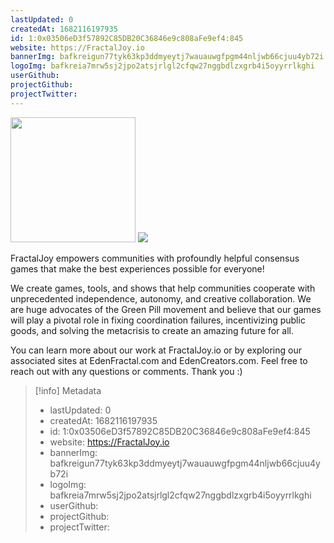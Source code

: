 ```yaml
---
lastUpdated: 0
createdAt: 1682116197935
id: 1:0x03506eD3f57892C85DB20C36846e9c808aFe9ef4:845
website: https://FractalJoy.io
bannerImg: bafkreigun77tyk63kp3ddmyeytj7wauauwgfpgm44nljwb66cjuu4yb72i
logoImg: bafkreia7mrw5sj2jpo2atsjrlgl2cfqw27nggbdlzxgrb4i5oyyrrlkghi
userGithub:
projectGithub:
projectTwitter:
---
```


<img style="width: 200px" src="https://ipfs-grants-stack.gitcoin.co/ipfs/bafkreia7mrw5sj2jpo2atsjrlgl2cfqw27nggbdlzxgrb4i5oyyrrlkghi">

<img src="https://ipfs-grants-stack.gitcoin.co/ipfs/bafkreigun77tyk63kp3ddmyeytj7wauauwgfpgm44nljwb66cjuu4yb72i">

FractalJoy empowers communities with profoundly helpful consensus games that make the best experiences possible for everyone!

We create games, tools, and shows that help communities cooperate with unprecedented independence, autonomy, and creative collaboration. We are huge advocates of the Green Pill movement and believe that our games will play a pivotal role in fixing coordination failures, incentivizing public goods, and solving the metacrisis to create an amazing future for all.

You can learn more about our work at FractalJoy.io or by exploring our associated sites at EdenFractal.com and EdenCreators.com. Feel free to reach out with any questions or comments. Thank you :)

> [!info] Metadata
> * lastUpdated: 0
> * createdAt: 1682116197935
> * id: 1:0x03506eD3f57892C85DB20C36846e9c808aFe9ef4:845
> * website: https://FractalJoy.io
> * bannerImg: bafkreigun77tyk63kp3ddmyeytj7wauauwgfpgm44nljwb66cjuu4yb72i
> * logoImg: bafkreia7mrw5sj2jpo2atsjrlgl2cfqw27nggbdlzxgrb4i5oyyrrlkghi
> * userGithub: 
> * projectGithub: 
> * projectTwitter: 